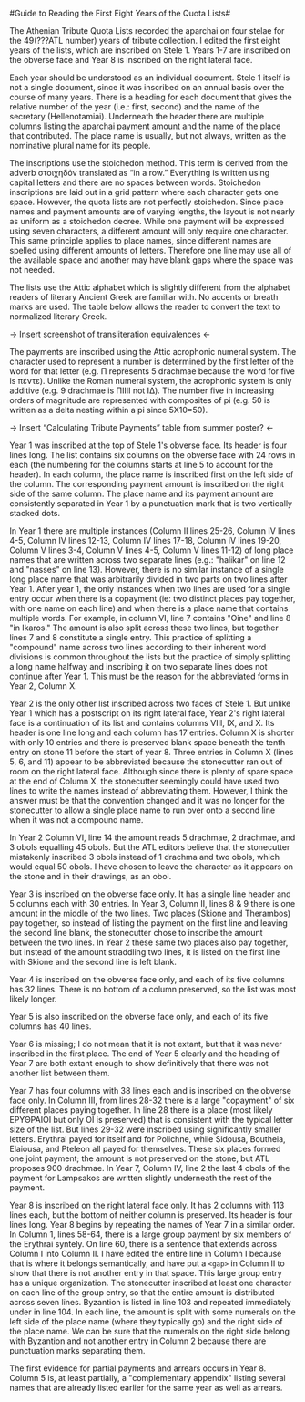 ﻿#Guide to Reading the First Eight Years of the Quota Lists#


The Athenian Tribute Quota Lists recorded the aparchai on four stelae for the 49(???ATL number) years of tribute collection. I edited the first eight years of the lists, which are inscribed on Stele 1. Years 1-7 are inscribed on the obverse face and Year 8 is inscribed on the right lateral face. 

Each year should be understood as an individual document. Stele 1 itself is not a single document, since it was inscribed on an annual basis over the course of many years. There is a heading for each document that gives the relative number of the year (i.e.: first, second) and the name of the secretary (Hellenotamiai). Underneath the header there are multiple columns listing the aparchai payment amount and the name of the place that contributed. The place name is usually, but not always, written as the nominative plural name for its people.

The inscriptions  use the stoichedon method. This term is derived from the adverb στοιχηδόν translated as “in a row.” Everything is written using capital letters and there are no spaces between words. Stoichedon inscriptions are laid out in a grid pattern where each character gets one space. However, the quota lists are not perfectly stoichedon. Since place names and payment amounts are of varying lengths, the layout is not nearly as uniform as a stoichedon decree. While one payment will be expressed using seven characters, a different amount will only require one character. This same principle applies to place names, since different names are spelled using different amounts of letters. Therefore one line may use all of the available space and another may have blank gaps where the space was not needed. 

The lists use the Attic alphabet which is slightly different from the alphabet readers of literary Ancient Greek are familiar with. No accents or breath marks are used. The table below allows the reader to convert the text to normalized literary Greek.

→ Insert screenshot of transliteration equivalences ← 

The payments are inscribed using the Attic acrophonic numeral system. The character used to represent a number is determined by the first letter of the word for that letter (e.g. Π represents 5 drachmae because the word for five is πέντε). Unlike the Roman numeral system, the acrophonic system is only additive (e.g. 9 drachmae is ΠΙΙΙΙ not ΙΔ). The number five in increasing orders of magnitude are represented with composites of pi (e.g. 50 is written as a delta nesting within a pi since 5X10=50). 

→ Insert “Calculating Tribute Payments” table from summer poster? ←


Year 1 was inscribed at the top of Stele 1's obverse face. Its header is four lines long. The list contains six columns on the obverse face with 24 rows in each (the numbering for the columns starts at line 5 to account for the header). In each column, the place name is inscribed first on the left side of the column. The corresponding payment amount is inscribed on the right side of the same column. The place name and its payment amount are consistently separated in Year 1 by a punctuation mark that is two vertically stacked dots. 


In Year 1 there are multiple instances (Column II lines 25-26, Column IV lines 4-5, Column IV lines 12-13, Column IV lines 17-18, Column IV lines 19-20, Column V lines 3-4, Column V lines 4-5, Column V lines 11-12)  of long place names that are written across two separate lines (e.g.: "halikar" on line 12 and "nasses" on line 13). However, there is no similar instance of a single long place name that was arbitrarily divided in two parts on two lines after Year 1. After year 1, the only instances when two lines are used for a single entry occur when there is a copayment (ie: two distinct places pay together, with one name on each line) and when there is a place name that contains multiple words. For example, in column VI, line 7 contains "Oine" and line 8 "in Ikaros." The amount is also split across these two lines, but together lines 7 and 8 constitute a single entry. This practice of splitting a "compound" name across two lines according to their inherent word divisions is common throughout the lists but the practice of simply splitting a long name halfway and inscribing it on two separate lines does not continue after Year 1. This must be the reason for the abbreviated forms in Year 2, Column X. 


Year 2 is the only other list inscribed across two faces of Stele 1. But unlike Year 1 which has a postscript on its right lateral face, Year 2's right lateral face is a continuation of its list and contains columns VIII, IX, and X. Its header is one line long and each column has 17 entries. Column X is shorter with only 10 entries and there is preserved blank space beneath the tenth entry on stone 11 before the start of year 8. Three entries in Column X (lines 5, 6, and 11) appear to be abbreviated because the stonecutter ran out of room on the right lateral face. Although since there is plenty of spare space at the end of Column X, the stonecutter seemingly could have used two lines to write the names instead of abbreviating them. However, I think the answer must be that the convention changed and it was no longer for the stonecutter to allow a single place name to run over onto a second line when it was not a compound name.  

In Year 2 Column VI, line 14 the amount reads 5 drachmae, 2 drachmae, and 3 obols equalling 45 obols. But the ATL editors believe that the stonecutter mistakenly inscribed 3 obols instead of 1 drachma and two obols, which would equal 50 obols. I have chosen to leave the character as it appears on the stone and in their drawings, as an obol.   

Year 3 is inscribed on the obverse face only. It has a single line header and 5 columns each with 30 entries. In Year 3, Column II, lines 8 & 9 there is one amount in the middle of the two lines. Two places (Skione and Therambos) pay together, so instead of listing the payment on the first line and leaving the second line blank, the stonecutter chose to inscribe the amount between the two lines. In Year 2 these same two places also pay together, but instead of the amount straddling two lines, it is listed on the first line with Skione and the second line is left blank. 

Year 4 is inscribed on the obverse face only, and each of its five columns has 32 lines. There is no bottom of a column preserved, so the list was most likely longer. 

Year 5 is also inscribed on the obverse face only, and each of its five columns has 40 lines. 

Year 6 is missing; I do not mean that it is not extant, but that it was never inscribed in the first place. The end of Year 5 clearly and the heading of Year 7 are both extant enough to show definitively that there was not another list between them. 

Year 7 has four columns with 38 lines each and is inscribed on the obverse face only. In Column III, from lines 28-32 there is a large "copayment" of six different places paying together. In line 28 there is a place (most likely ΕΡΥΘΡΑΙΟΙ but only ΟΙ is preserved) that is consistent with the typical letter size of the list. But lines 29-32 were inscribed using significantly smaller letters. Erythrai payed for itself and for Polichne, while Sidousa, Boutheia, Elaiousa, and Pteleon all payed for themselves. These six places formed one joint payment; the amount is not preserved on the stone, but ATL proposes 900 drachmae. In Year 7, Column IV, line 2 the last 4 obols of the payment for Lampsakos are written slightly underneath the rest of the payment. 

Year 8 is inscribed on the right lateral face only. It has 2 columns with 113 lines each, but the bottom of neither column is preserved. Its header is four lines long. Year 8 begins by repeating the names of Year 7 in a similar order. In Column 1, lines 58-64, there is a large group payment by six members of the Erythrai syntely. On line 60, there is a sentence that extends across Column I into Column II. I have edited the entire line in Column I because that is where it belongs semantically, and have put a `<gap>` in Column II to show that there is not another entry in that space. This large group entry has a unique organization. The stonecutter inscribed at least one character on each line of the group entry, so that the entire amount is  distributed across seven lines. Byzantion is listed in line 103 and repeated immediately under in line 104.  In each line, the amount is split with some numerals on the left side of the place name (where they typically go) and the right side of the place name. We can be sure that the numerals on the right side belong with Byzantion and not another entry in Column 2 because there are punctuation marks separating them. 

The first evidence for partial payments and arrears occurs in Year 8. Column 5 is, at least partially, a "complementary appendix" listing several names that are already listed earlier for the same year as well as arrears. 
